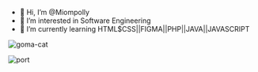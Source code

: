 
- 👋 Hi, I’m @Miompolly
- 👀 I’m interested in Software Engineering
- 🌱 I’m currently learning HTML$CSS||FIGMA||PHP||JAVA||JAVASCRIPT

![goma-cat](https://user-images.githubusercontent.com/104558335/200171067-5a00118e-93ea-441c-a691-39c2834f6fe6.gif)



![port](https://user-images.githubusercontent.com/104558335/200170701-226a5af3-890b-4608-85fb-760f63d39777.png)




